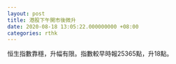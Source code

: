 ```yaml
---
layout: post
title: 港股下午開市後微升
date: 2020-08-18 13:05:22.000000000 +08:00
categories: rthk
---
```


恒生指數靠穩，升幅有限。指數較早時報25365點，升18點。
